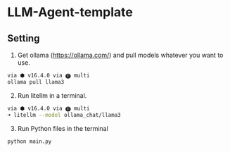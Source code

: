 # LLM-Agent-template

## Setting 

1. Get ollama (https://ollama.com/) and pull models whatever you want to use.

```sh
via ⬢ v16.4.0 via 🅒 multi 
ollama pull llama3
```

2. Run litellm in a terminal.

```sh
via ⬢ v16.4.0 via 🅒 multi 
➜ litellm --model ollama_chat/llama3
```

3. Run Python files in the terminal

```sh
python main.py
```
